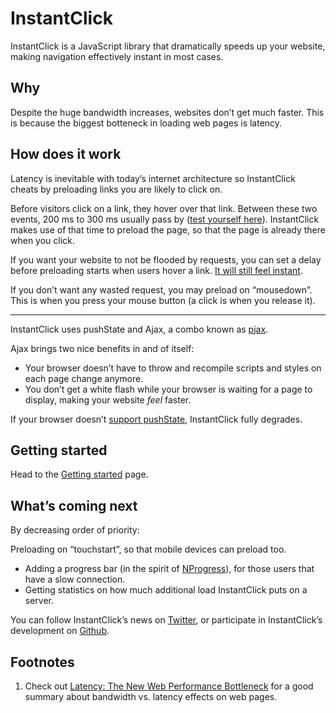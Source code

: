 # InstantClick

InstantClick is a JavaScript library that dramatically speeds up your website, making navigation effectively instant in most cases.

## Why

Despite the huge bandwidth increases, websites don’t get much faster. This is because the biggest botteneck in loading web pages is latency.

## How does it work

Latency is inevitable with today’s internet architecture so InstantClick cheats by preloading links you are likely to click on.

Before visitors click on a link, they hover over that link. Between these two events, 200 ms to 300 ms usually pass by ([test yourself here](http://instantclick.io/click-test.html)). InstantClick makes use of that time to preload the page, so that the page is already there when you click.

If you want your website to not be flooded by requests, you can set a delay before preloading starts when users hover a link. [It will still feel instant](http://www.nngroup.com/articles/response-times-3-important-limits/).

If you don’t want any wasted request, you may preload on “mousedown”. This is when you press your mouse button (a click is when you release it).

***

InstantClick uses pushState and Ajax, a combo known as [pjax](https://github.com/defunkt/jquery-pjax).

Ajax brings two nice benefits in and of itself:

* Your browser doesn’t have to throw and recompile scripts and styles on each page change anymore.
* You don’t get a white flash while your browser is waiting for a page to display, making your website *feel* faster.

If your browser doesn’t [support pushState](http://caniuse.com/#search=pushstate), InstantClick fully degrades.

## Getting started

Head to the [Getting started](http://instantclick.io/start.html) page.

## What’s coming next

By decreasing order of priority:

Preloading on “touchstart”, so that mobile devices can preload too.

* Adding a progress bar (in the spirit of [NProgress](http://ricostacruz.com/nprogress/)), for those users that have a slow connection.
* Getting statistics on how much additional load InstantClick puts on a server.

You can follow InstantClick’s news on [Twitter](https://twitter.com/instantclickjs), or participate in InstantClick’s development on [Github](https://github.com/dieulot/instantclick).

## Footnotes

1. Check out [Latency: The New Web Performance Bottleneck](http://www.igvita.com/2012/07/19/latency-the-new-web-performance-bottleneck/) for a good summary about bandwidth vs. latency effects on web pages.